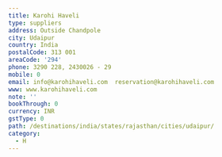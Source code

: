 ```yaml
---
title: Karohi Haveli
type: suppliers
address: Outside Chandpole
city: Udaipur
country: India
postalCode: 313 001
areaCode: '294'
phone: 3290 228, 2430026 - 29
mobile: 0
email: info@karohihaveli.com  reservation@karohihaveli.com
www: www.karohihaveli.com
note: ''
bookThrough: 0
currency: INR
gstType: 0
path: /destinations/india/states/rajasthan/cities/udaipur/
category:
  - H
---
```


